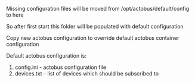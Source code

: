 Missing configuration files will be moved from /opt/actobus/default/config to here 

So after first start this folder will be populated with default configuration

Copy new actobus configuration to override default actobus container configuration

Default actobus configuration is:
1. config.ini - actobus configuration file
2. devices.txt - list of devices which should be subscribed to
